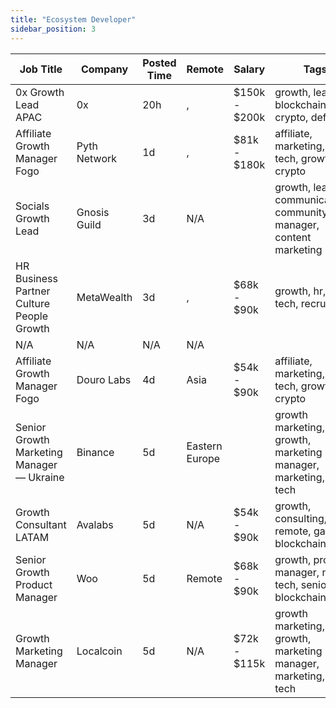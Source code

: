 ```yaml
---
title: "Ecosystem Developer"
sidebar_position: 3
---
```


| Job Title | Company | Posted Time | Remote | Salary | Tags | Apply Link |
|-----------|---------|-------------|--------|--------|------|------------|
| 0x Growth Lead APAC | 0x | 20h | , | $150k - $200k | growth, lead, blockchain, crypto, defi | [Apply](https://web3.career/0x-growth-lead-apac-0x/125025) |
| Affiliate Growth Manager Fogo | Pyth Network | 1d | , | $81k - $180k | affiliate, marketing, non tech, growth, crypto | [Apply](https://web3.career/affiliate-growth-manager-fogo-pythnetwork/124739) |
| Socials Growth Lead | Gnosis Guild | 3d | N/A |  | growth, lead, communications, community manager, content marketing | [Apply](https://web3.career/socials-growth-lead-gnosis-guild/122550) |
| HR Business Partner Culture People Growth | MetaWealth | 3d | , | $68k - $90k | growth, hr, non tech, recruiter | [Apply](https://web3.career/hr-business-partner-culture-people-growth-metawealth/122319) |
| N/A | N/A | N/A | N/A |  |  | [Apply](https://web3.career/metana) |
| Affiliate Growth Manager Fogo | Douro Labs | 4d | Asia | $54k - $90k | affiliate, marketing, non tech, growth, crypto | [Apply](https://web3.career/affiliate-growth-manager-fogo-dourolabs/122122) |
| Senior Growth Marketing Manager — Ukraine | Binance | 5d | Eastern Europe |  | growth marketing, growth, marketing manager, marketing, non tech | [Apply](https://web3.career/senior-growth-marketing-manager-ukraine-binance/120966) |
| Growth Consultant LATAM | Avalabs | 5d | N/A | $54k - $90k | growth, consulting, remote, gaming, blockchain | [Apply](https://web3.career/growth-consultant-latam-avalabs/80818) |
| Senior Growth Product Manager | Woo | 5d | Remote | $68k - $90k | growth, product manager, non tech, senior, blockchain | [Apply](https://web3.career/senior-growth-product-manager-woo/95664) |
| Growth Marketing Manager | Localcoin | 5d | N/A | $72k - $115k | growth marketing, growth, marketing manager, marketing, non tech | [Apply](https://web3.career/growth-marketing-manager-localcoin/77971) |
